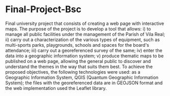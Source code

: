 # Final-Project-Bsc
Final university project that consists of creating a web page with interactive maps.
The purpose of the project is to develop a tool that allows: i) to manage all public facilities under the management of the Parish of Vila Real; ii) carry out a characterization of the various types of equipment, such as multi-sports parks, playgrounds, schools and spaces for the board's attendance; iii) carry out a georeferenced survey of the same; iv) enter the data into a geographic information system; v) produce thematic maps to be published on a web page, allowing the general public to discover and understand the themes in the way that suits them best.
To achieve the proposed objectives, the following technologies were used: as a Geographic Information System, QGIS (Quantum Geographic Information System); the files with the georeferenced data are in GEOJSON format and the web implementation used the Leaflet library.
